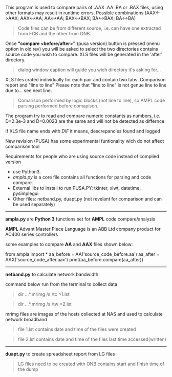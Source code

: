 
This program is used to compare pairs of .AAX .AA .BA or .BAX files, using other formats may result in runtime errors. 
Possible combinations (AAX<->AAX; AAX<->AA; AA<->AA; BAX<->BAX; BA<->BAX; BA<->BA)							
	
>Code files can be from different source, i.e. can have one extracted from FCB and the other from ONB.

Once **"compare <before/after>"** (pusa version) button is pressed (menu option in old rev) you will be asked to select the two directories contains source code you wish to compare. XLS files will be generated in the 'after' directory.
> dialog window caption will guide you wich directory it's asking for...

XLS files crated individually for each pair and contain two tabs. Comparison report and "line to line"
Please note that "line to line" is not genue line to line due to... see next line.

>Comarison performed by logic blocks (not line to line), so AMPL code parsing performed before comapison.

The program try to read and compare numeric constants as numbers, i.e. D=2.3e-3 and D=0.0023 are the same and will not be detected as differnce

If XLS file name ends with *DIF* it means, descrepancies found and logged

New revision (PUSA) has some experimental funtionality wich do not affect comparison tool

Requirements for people who are using source code instead of compiled version 
* use Python3.
* *ampla.py* is a core file contains all functions for parsing and code compare.
* External libs to install to run PUSA.PY: tkinter, xlwt, datetime, pysimplegui
* Other files: netband.py, duapt.py (not revelant for comparison and can be used separately)

---------------------------------
**ampla.py** are **Python 3** functions set for **AMPL** code compare/analysis

**AMPL** Advant Master Piece Language is an ABB Ltd company product for AC400 series controllers 

some examples to compare **AA** and **AAX** files shown below:

from ampla import *
aa_before = AA('source_code_before.aa')
aa_after = AAX('source_code_after.aax')
print(aa_before.compare(aa_after))

---------------------------------
**netband.py** to calculate network bandwidth

command below run from the terminal to collect data
>dir ...\*.mrimg /s /tc >1.lst

>dir ...\*.mrimg /s /tw >2.lst

mrimg files are images of the hosts collected at NAS and used to calculate network broadband
>file 1.lst contains date and time of the files were created

>file 2.lst contains date and time of the files last time accessed(written)

---------------------------------
**duapt.py** to create spreadsheet report from LG files
>LG files need to be created with ONB contains start and finish time of the dump

